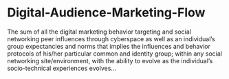 # Digital-Audience-Marketing-Flow
The sum of all the digital marketing behavior targeting and social networking peer influences through cyberspace as well as an individual’s group expectancies and norms that implies the influences and behavior protocols of his/her particular common and identity group; within any social networking site/environment, with the ability to evolve as the individual’s socio-technical experiences evolves…
